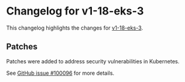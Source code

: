 # Changelog for v1-18-eks-3

This changelog highlights the changes for [v1-18-eks-3](https://github.com/aws/eks-distro/tree/v1-18-eks-3).

## Patches 

Patches were added to address security vulnerabilities in Kubernetes.

See [GitHub issue #100096](https://github.com/kubernetes/kubernetes/issues/100096) for more details.

